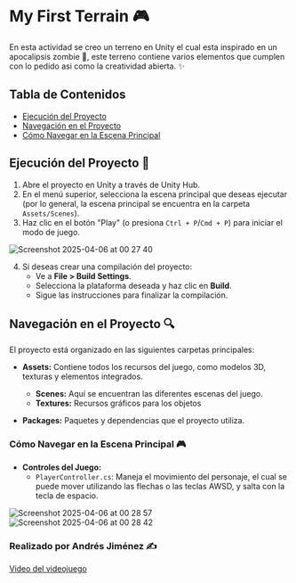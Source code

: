# My First Terrain  🎮

En esta actividad se creo un terreno en Unity el cual esta inspirado en un apocalipsis zombie 🧟, este terreno contiene varios elementos que cumplen con lo pedido asi como la creatividad abierta. ✨

## Tabla de Contenidos

- [Ejecución del Proyecto](#ejecución-del-proyecto)
- [Navegación en el Proyecto](#navegación-en-el-proyecto)
- [Cómo Navegar en la Escena Principal](#cómo-navegar-en-la-escena-principal)


## Ejecución del Proyecto  🚀

1. Abre el proyecto en Unity a través de Unity Hub.
2. En el menú superior, selecciona la escena principal que deseas ejecutar (por lo general, la escena principal se encuentra en la carpeta `Assets/Scenes`).
3. Haz clic en el botón "Play" (o presiona `Ctrl + P`/`Cmd + P`) para iniciar el modo de juego.

![Screenshot 2025-04-06 at 00 27 40](https://github.com/user-attachments/assets/4e29cb50-1343-4374-a4d3-fb17ccf4e330)

4. Si deseas crear una compilación del proyecto:
   - Ve a **File > Build Settings**.
   - Selecciona la plataforma deseada y haz clic en **Build**.
   - Sigue las instrucciones para finalizar la compilación.

## Navegación en el Proyecto  🔍

El proyecto está organizado en las siguientes carpetas principales:

- **Assets:** Contiene todos los recursos del juego, como modelos 3D, texturas y elementos integrados.
  - **Scenes:** Aquí se encuentran las diferentes escenas del juego.
  - **Textures:** Recursos gráficos para los objetos

- **Packages:** Paquetes y dependencias que el proyecto utiliza.

### Cómo Navegar en la Escena Principal  🎮
  
- **Controles del Juego:**  
  - `PlayerController.cs`: Maneja el movimiento del personaje, el cual se puede mover utilizando las flechas o las teclas AWSD, y salta con la tecla de espacio.

![Screenshot 2025-04-06 at 00 28 57](https://github.com/user-attachments/assets/ff5bb72d-6273-4bee-9226-de71ee05027f)
![Screenshot 2025-04-06 at 00 28 42](https://github.com/user-attachments/assets/a97430fc-08e7-4554-8c23-bae4e60c7706)


### Realizado por Andrés Jiménez ✍️
[Video del videojuego](https://youtu.be/20160PpTCXc)
